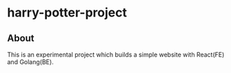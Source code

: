 # harry-potter-project

## About
This is an experimental project which builds a simple website with React(FE) and Golang(BE).